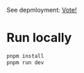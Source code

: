 See depmloyment: [Vote!](https://w-c-s.vercel.app/)

# Run locally

```bash
pnpm install
pnpm run dev
```
